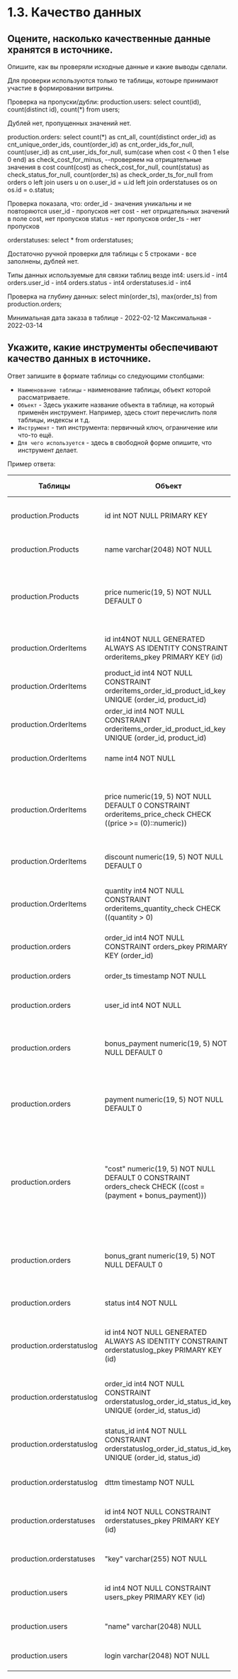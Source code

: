 # 1.3. Качество данных

## Оцените, насколько качественные данные хранятся в источнике.
Опишите, как вы проверяли исходные данные и какие выводы сделали.

Для проверки используются только те таблицы, котоыре принимают участие в формировании витрины.

Проверка на пропуски/дубли:
production.users:
select count(id), 
       count(distinct id), 
       count(*) 
from users;

Дублей нет, пропущенных значений нет.

production.orders:
select 
       count(*) as cnt_all,
       count(distinct order_id) as cnt_unique_order_ids,
       count(order_id) as cnt_order_ids_for_null,
       count(user_id) as cnt_user_ids_for_null,
       sum(case when cost < 0 then 1 else 0 end) as check_cost_for_minus, --проверяем на отрицательные значения в cost
       count(cost) as check_cost_for_null,
       count(status) as check_status_for_null,
       count(order_ts) as check_order_ts_for_null
from orders o
left join users u on o.user_id = u.id 
left join orderstatuses os on os.id  = o.status;

Проверка показала, что:
order_id - значения уникальны и не повторяются
user_id - пропусков нет
cost - нет отрицательных значений в поле cost, нет пропусков
status - нет пропусков
order_ts - нет пропусков

orderstatuses:
select * 
from orderstatuses;

Достаточно ручной проверки для таблицы с 5 строками - все заполнены, дублей нет.


Типы данных используемые для связки таблиц везде int4:
users.id - int4
orders.user_id - int4
orders.status - int4
orderstatuses.id - int4


Проверка на глубину данных:
select min(order_ts), max(order_ts)
from production.orders;


Минимальная дата заказа в таблице - 2022-02-12
Максимальная - 2022-03-14

## Укажите, какие инструменты обеспечивают качество данных в источнике.
Ответ запишите в формате таблицы со следующими столбцами:
- `Наименование таблицы` - наименование таблицы, объект которой рассматриваете.
- `Объект` - Здесь укажите название объекта в таблице, на который применён инструмент. Например, здесь стоит перечислить поля таблицы, индексы и т.д.
- `Инструмент` - тип инструмента: первичный ключ, ограничение или что-то ещё.
- `Для чего используется` - здесь в свободной форме опишите, что инструмент делает.

Пример ответа:

| Таблицы             | Объект                      | Инструмент      | Для чего используется |
| ------------------- | --------------------------- | --------------- | --------------------- |
| production.Products | id int NOT NULL PRIMARY KEY | Первичный ключ  | Обеспечивает уникальность записей о пользователях |
| production.Products | name varchar(2048) NOT NULL | Ограничение     | Обеспечивает заполненность поля |
| production.Products | price numeric(19, 5) NOT NULL DEFAULT 0 | Ограничение     | Обеспечивает заполненность поля, при отсутствии значения по умолчанию ставится 0|
|production.OrderItems| id int4NOT NULL GENERATED ALWAYS AS IDENTITY CONSTRAINT orderitems_pkey PRIMARY KEY (id)| Первичный ключ| Обеспечивает уникальность записей, автозаполнение|
|production.OrderItems| product_id int4 NOT NULL CONSTRAINT orderitems_order_id_product_id_key UNIQUE (order_id, product_id)| Ограничение     | Обеспечивает заполненность и уникальность данных|
|production.OrderItems| order_id int4 NOT NULL CONSTRAINT orderitems_order_id_product_id_key UNIQUE (order_id, product_id)| Ограничение     | Обеспечивает заполненность и уникальность данных|
|production.OrderItems| name int4 NOT NULL | Ограничение     | Обеспечивает заполненность данных|
|production.OrderItems| price numeric(19, 5) NOT NULL DEFAULT 0 CONSTRAINT orderitems_price_check CHECK ((price >= (0)::numeric))| Ограничение     | Обеспечивает заполненность данных и ставится ограничение на минимальное значение в поле|
|production.OrderItems| discount numeric(19, 5) NOT NULL DEFAULT 0 | Ограничение     | Обеспечивает заполненность данных|
|production.OrderItems| quantity int4 NOT NULL CONSTRAINT orderitems_quantity_check CHECK ((quantity > 0)| Ограничение     | Обеспечивает заполненность данных, ограничение на минимальное значение|
|production.orders| order_id int4 NOT NULL CONSTRAINT orders_pkey PRIMARY KEY (order_id)| Первичный ключ     | Обеспечивает уникальность записей|
|production.orders| order_ts timestamp NOT NULL| Ограничение| Обеспечивает заполненность данных|
|production.orders| user_id int4 NOT NULL| Ограничение| Обеспечивает заполненность данных| 
|production.orders| bonus_payment numeric(19, 5) NOT NULL DEFAULT 0| Ограничение| Обеспечивает заполненность данных, при отсутствии значения ставит 0|                 
|production.orders| payment numeric(19, 5) NOT NULL DEFAULT 0| Ограничение| Обеспечивает заполненность данных, при отсутствии значения ставит 0|
|production.orders| "cost" numeric(19, 5) NOT NULL DEFAULT 0 CONSTRAINT orders_check CHECK ((cost = (payment + bonus_payment)))| Ограничение| Обеспечивает заполненность данных, при отсутствии значения ставит 0, значение в поле должно быть равно payment + bonus_payment|
|production.orders| bonus_grant numeric(19, 5) NOT NULL DEFAULT 0| Ограничение| Обеспечивает заполненность данных, при отсутствии значения ставит 0|
|production.orders| status int4 NOT NULL| Ограничение| Обеспечивает заполненность данных|
|production.orderstatuslog| id int4 NOT NULL GENERATED ALWAYS AS IDENTITY CONSTRAINT orderstatuslog_pkey PRIMARY KEY (id)| Первичный ключ| Обеспечивает заполненность данных, уникальность данных, автозаполнение|
|production.orderstatuslog| order_id int4 NOT NULL CONSTRAINT orderstatuslog_order_id_status_id_key UNIQUE (order_id, status_id)| Ограничение| Обеспечивает заполненность данных, уникальность данных|
|production.orderstatuslog| status_id int4 NOT NULL CONSTRAINT orderstatuslog_order_id_status_id_key UNIQUE (order_id, status_id)| Ограничение| Обеспечивает заполненность данных, уникальность данных|
|production.orderstatuslog| dttm timestamp NOT NULL| Ограничение| Обеспечивает заполненность данных|
|production.orderstatuses| id int4 NOT NULL CONSTRAINT orderstatuses_pkey PRIMARY KEY (id)| Первичный ключ| Обеспечивает заполненность данных, уникальность данных|
|production.orderstatuses| "key" varchar(255) NOT NULL| Ограничение| Обеспечивает заполненность данных|
|production.users| id int4 NOT NULL CONSTRAINT users_pkey PRIMARY KEY (id)| Первичный ключ  | Обеспечивает уникальность записей о пользователях |
|production.users| "name" varchar(2048) NULL| Ограничение| Обеспечивает заполненность данных|
|production.users| login varchar(2048) NOT NULL| Ограничение| Обеспечивает заполненность данных|